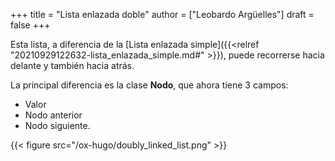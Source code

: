 +++
title = "Lista enlazada doble"
author = ["Leobardo Argüelles"]
draft = false
+++

Esta lista, a diferencia de la [Lista enlazada simple]({{<relref "20210929122632-lista_enlazada_simple.md#" >}}), puede recorrerse
hacia delante y también hacia atrás.

La principal diferencia es la clase **Nodo**, que ahora tiene 3 campos:

-   Valor
-   Nodo anterior
-   Nodo siguiente.

{{< figure src="/ox-hugo/doubly_linked_list.png" >}}
